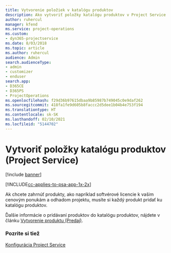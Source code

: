```yaml
---
title: Vytvorenie položiek v katalógu produktov
description: Ako vytvoriť položky katalógu produktov v Project Service
author: ruhercul
manager: kfend
ms.service: project-operations
ms.custom:
- dyn365-projectservice
ms.date: 8/03/2018
ms.topic: article
ms.author: ruhercul
audience: Admin
search.audienceType:
- admin
- customizer
- enduser
search.app:
- D365CE
- D365PS
- ProjectOperations
ms.openlocfilehash: f29d36b97615dbaa9b85987b749045c0e9daf262
ms.sourcegitcommit: 418fa1fe9d605b8faccc2d5dee1b04b4e753f194
ms.translationtype: HT
ms.contentlocale: sk-SK
ms.lasthandoff: 02/10/2021
ms.locfileid: "5144702"
---
```

# <a name="create-product-catalog-items-project-service"></a>Vytvoriť položky katalógu produktov (Project Service)

[!include [banner](../includes/psa-now-project-operations.md)]

[!INCLUDE[cc-applies-to-psa-app-1x-2x](../includes/cc-applies-to-psa-app-1x-2x.md)]

Ak chcete zahrnúť produkty, ako napríklad softvérové licencie k vašim cenovým ponukám a odhadom projektu, musíte si každý produkt pridať ku katalógu produktov.  
  
 Ďalšie informácie o pridávaní produktov do katalógu produktov, nájdete v článku [Vytvorenie produktu (Predaj)](https://docs.microsoft.com/dynamics365/sales-enterprise/create-product-sales).  
  
### <a name="see-also"></a>Pozrite si tiež  
 [Konfigurácia Project Service](../psa/configure.md)
